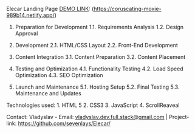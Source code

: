 Elecar Landing Page [DEMO LINK]: (https://coruscating-moxie-989b14.netlify.app/)

[DEMO LINK]: (https://jovial-croissant-701c67.netlify.app/)

1. Preparation for Development
    1.1. Requirements Analysis
    1.2. Design Approval

2. Development
    2.1. HTML/CSS Layout
    2.2. Front-End Development

3. Content Integration
    3.1. Content Preparation
    3.2. Content Placement

4. Testing and Optimization
    4.1. Functionality Testing
    4.2. Load Speed Optimization
    4.3. SEO Optimization

5. Launch and Maintenance
    5.1. Hosting Setup
    5.2. Final Testing
    5.3. Maintenance and Updates

Technologies used: 
    1. HTML 5
    2. CSS3
    3. JavaScript
    4. ScrollReaveal

Contact: Vladyslav - Email: vladyslav.dev.full.stack@gmail.com | Project-link: https://github.com/sevenlays/Elecar/

